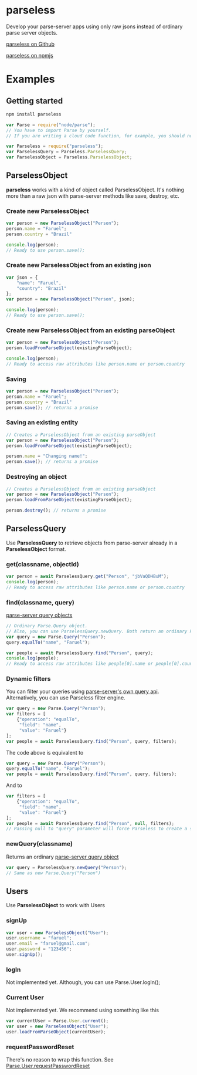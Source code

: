 # parseless

Develop your parse-server apps using only raw jsons instead of ordinary parse server objects.

[parseless on Github](http://github.com/rubenssvn/parseless)

[parseless on npmjs](https://www.npmjs.com/package/parseless)


# Examples

## Getting started
```js
npm install parseless
```

```js
var Parse = require("node/parse"); 
// You have to import Parse by yourself. 
// If you are writing a cloud code function, for example, you should not import Parse

var Parseless = require("parseless");
var ParselessQuery = Parseless.ParselessQuery;
var ParselessObject = Parseless.ParselessObject;
```

## ParselessObject

**parseless** works with a kind of object called ParselessObject. It's nothing more than a raw json with parse-server methods like save, destroy, etc.

### Create new ParselessObject
```js
var person = new ParselessObject("Person");
person.name = "Faruel";
person.country = "Brazil"

console.log(person);
// Ready to use person.save();
```

### Create new ParselessObject from an existing json
```js
var json = {
    "name": "Faruel", 
    "country": "Brazil"
};
var person = new ParselessObject("Person", json);

console.log(person);
// Ready to use person.save();
```

### Create new ParselessObject from an existing parseObject
```js
var person = new ParselessObject("Person");
person.loadFromParseObject(existingParseObject);

console.log(person);
// Ready to access raw attributes like person.name or person.country
```

### Saving
```js
var person = new ParselessObject("Person");
person.name = "Faruel";
person.country = "Brazil"
person.save(); // returns a promise
```

### Saving an existing entity
```js
// Creates a ParselessObject from an existing parseObject
var person = new ParselessObject("Person");
person.loadFromParseObject(existingParseObject);

person.name = "Changing name!";
person.save(); // returns a promise
```

### Destroying an object
```js
// Creates a ParselessObject from an existing parseObject
var person = new ParselessObject("Person");
person.loadFromParseObject(existingParseObject);

person.destroy(); // returns a promise
```

## ParselessQuery

Use **ParselessQuery** to retrieve objects from parse-server already in a **ParselessObject** format. 

### get(classname, objectId)
```js
var person = await ParselessQuery.get("Person", "jbVaQDHBuM");
console.log(person);
// Ready to access raw attributes like person.name or person.country
```

### find(classname, query)
[parse-server query objects](http://docs.parseplatform.org/js/guide/#queries)
```js
// Ordinary Parse.Query object.
// Also, you can use ParselessQuery.newQuery. Both return an ordinary Parse.Query object
var query = new Parse.Query("Person");
query.equalTo("name", "Faruel");

var people = await ParselessQuery.find("Person", query);
console.log(people);
// Ready to access raw attributes like people[0].name or people[0].country
```

### Dynamic filters
You can filter your queries using [parse-server's own query api](http://docs.parseplatform.org/js/guide/#queries). Alternatively, you can use Parseless filter engine.
```js
var query = new Parse.Query("Person");
var filters = [
    {"operation": "equalTo",
     "field": "name",
     "value": "Faruel"}
];
var people = await ParselessQuery.find("Person", query, filters);
```

The code above is equivalent to
```js
var query = new Parse.Query("Person");
query.equalTo("name", "Faruel");
var people = await ParselessQuery.find("Person", query, filters);
```
And to
```js
var filters = [
    {"operation": "equalTo",
     "field": "name",
     "value": "Faruel"}
];
var people = await ParselessQuery.find("Person", null, filters); 
// Passing null to "query" parameter will force Parseless to create a simple query object.
```


### newQuery(classname)
Returns an ordinary [parse-server query object](http://docs.parseplatform.org/js/guide/#queries)
```js
var query = ParselessQuery.newQuery("Person");
// Same as new Parse.Query("Person")
```

## Users

Use **ParselessObject** to work with Users

### signUp
```js
var user = new ParselessObject("User");
user.username = "faruel";
user.email = "faruel@gmail.com";
user.password = "123456";
user.signUp();
```

### logIn
Not implemented yet. Although, you can use Parse.User.logIn();

### Current User
Not implemented yet. We recommend using something like this
```js
var currentUser = Parse.User.current();
var user = new ParselessObject("User");
user.loadFromParseObject(currentUser);
```

### requestPasswordReset
There's no reason to wrap this function. See [Parse.User.requestPasswordReset](http://docs.parseplatform.org/js/guide/#resetting-passwords)